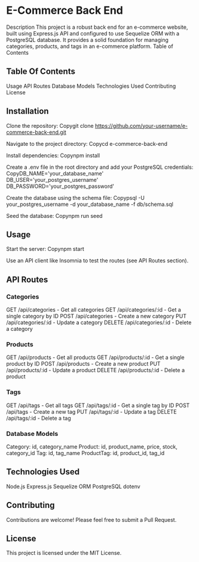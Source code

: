 # E-Commerce Back End
Description
This project is a robust back end for an e-commerce website, built using Express.js API and configured to use Sequelize ORM with a PostgreSQL database. It provides a solid foundation for managing categories, products, and tags in an e-commerce platform.
Table of Contents

## Table Of Contents
Usage
API Routes
Database Models
Technologies Used
Contributing
License

## Installation

Clone the repository:
Copygit clone https://github.com/your-username/e-commerce-back-end.git

Navigate to the project directory:
Copycd e-commerce-back-end

Install dependencies:
Copynpm install

Create a .env file in the root directory and add your PostgreSQL credentials:
CopyDB_NAME='your_database_name'
DB_USER='your_postgres_username'
DB_PASSWORD='your_postgres_password'

Create the database using the schema file:
Copypsql -U your_postgres_username -d your_database_name -f db/schema.sql

Seed the database:
Copynpm run seed


## Usage

Start the server:
Copynpm start

Use an API client like Insomnia to test the routes (see API Routes section).

## API Routes
### Categories

GET /api/categories - Get all categories
GET /api/categories/:id - Get a single category by ID
POST /api/categories - Create a new category
PUT /api/categories/:id - Update a category
DELETE /api/categories/:id - Delete a category

### Products

GET /api/products - Get all products
GET /api/products/:id - Get a single product by ID
POST /api/products - Create a new product
PUT /api/products/:id - Update a product
DELETE /api/products/:id - Delete a product

### Tags

GET /api/tags - Get all tags
GET /api/tags/:id - Get a single tag by ID
POST /api/tags - Create a new tag
PUT /api/tags/:id - Update a tag
DELETE /api/tags/:id - Delete a tag

### Database Models

Category: id, category_name
Product: id, product_name, price, stock, category_id
Tag: id, tag_name
ProductTag: id, product_id, tag_id

## Technologies Used

Node.js
Express.js
Sequelize ORM
PostgreSQL
dotenv

## Contributing
Contributions are welcome! Please feel free to submit a Pull Request.

## License
This project is licensed under the MIT License.